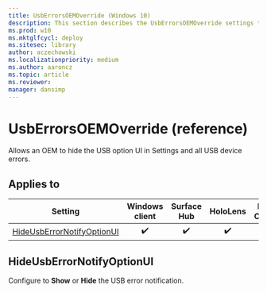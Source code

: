 ```yaml
---
title: UsbErrorsOEMOverride (Windows 10)
description: This section describes the UsbErrorsOEMOverride settings that you can configure in provisioning packages for Windows 10 using Windows Configuration Designer.
ms.prod: w10
ms.mktglfcycl: deploy
ms.sitesec: library
author: aczechowski
ms.localizationpriority: medium
ms.author: aaroncz
ms.topic: article
ms.reviewer: 
manager: dansimp
---
```


# UsbErrorsOEMOverride (reference)


Allows an OEM to hide the USB option UI in Settings and all USB device errors. 


## Applies to

| Setting   | Windows client | Surface Hub | HoloLens | IoT Core |
| --- | :---: | :---: | :---: | :---: | 
| [HideUsbErrorNotifyOptionUI](#hideusberrornotifyoptionui) | ✔️ | ✔️ | ✔️ |   |

## HideUsbErrorNotifyOptionUI

Configure to **Show** or **Hide** the USB error notification.
